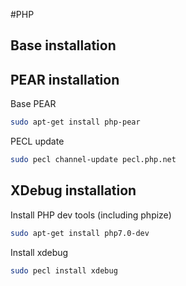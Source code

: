 #PHP 

## Base installation


## PEAR installation

Base PEAR

```bash
sudo apt-get install php-pear
```
PECL update

```bash
sudo pecl channel-update pecl.php.net
```

## XDebug installation

Install PHP dev tools (including phpize)

```bash
sudo apt-get install php7.0-dev
```

Install xdebug

```bash
sudo pecl install xdebug
```




